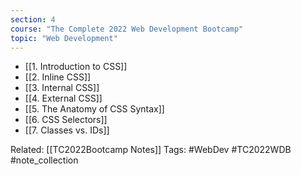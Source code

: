 ```yaml
---
section: 4
course: "The Complete 2022 Web Development Bootcamp"
topic: "Web Development"
---
```


- [[1. Introduction to CSS]]
- [[2. Inline CSS]]
- [[3. Internal CSS]]
- [[4. External CSS]]
- [[5. The Anatomy of CSS Syntax]]
- [[6. CSS Selectors]]
- [[7. Classes vs. IDs]]


Related: [[TC2022Bootcamp Notes]]
Tags: #WebDev #TC2022WDB #note_collection
